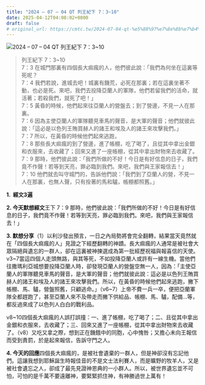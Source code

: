 ```yaml
---
title: "2024 – 07 – 04 QT 列王紀下 7：3~10"
date: 2025-04-12T04:08:02+0800
draft: false
# original_url: https://cmtc.tw/2024-07-04-qt-%e5%88%97%e7%8e%8b%e7%b4%80%e4%b8%8b-7%ef%bc%9a310
---
```


![2024 – 07 – 04 QT 列王紀下 7：3\~10](/images/qt.jpg  "2024 – 07 – 04 QT 列王紀下 7：3\~10")

> 列王紀下 7：3\~10  
> 7：3 在城門那裏有四個長大痲瘋的人，他們彼此說：「我們為何坐在這裏等死呢？  
> 7：4 我們若說，進城去吧！城裏有饑荒，必死在那裏；若在這裏坐著不動，也必是死。來吧，我們去投降亞蘭人的軍隊，他們若留我們的活命，就活著；若殺我們，就死了吧！」  
> 7：5 黃昏的時候，他們起來往亞蘭人的營盤去；到了營邊，不見一人在那裏。  
> 7：6 因為主使亞蘭人的軍隊聽見車馬的聲音，是大軍的聲音；他們就彼此說：「這必是以色列王賄買赫人的諸王和埃及人的諸王來攻擊我們。」  
> 7：7 所以，在黃昏的時候他們起來逃跑，  
> 7：8 那些長大痲瘋的到了營邊，進了帳棚，吃了喝了，且從其中拿出金銀和衣服來，去收藏了；回來又進了一座帳棚，從其中拿出財物來去收藏了。  
> 7：9 那時，他們彼此說：「我們所做的不好！今日是有好信息的日子，我們竟不作聲！若等到天亮，罪必臨到我們。來吧，我們與王家報信去！」  
> 7：10 他們就去叫守城門的，告訴他們說：「我們到了亞蘭人的營，不見一人在那裏，也無人聲，只有拴著的馬和驢，帳棚都照舊。」

**1.  經文3遍**

**2. 今天默想經文**王下 7：9 那時，他們彼此說：「我們所做的不好！今日是有好信息的日子，我們竟不作聲！若等到天亮，罪必臨到我們。來吧，我們與王家報信去！」

**3. 默想分享**（1）以利沙發出預言，一日之內局勢將會完全翻轉，結果當天竟然就在「四個長大痲瘋的人」見證之下經歷翻轉的神蹟。長大痲瘋的人通常是被社會大眾隔絕與遺忘的一群人，卻在這裏被神揀選成為第一批經歷祝福與報喜信的天使。v3\~7當這四個人走頭無路，與其等死，不如投降亞蘭人或許有一線生機。當他們往撒瑪利亞城想要投降亞蘭人時，卻發現亞蘭人的營盤空無一人，因為：「主使亞蘭人的軍隊聽見車馬的聲音，是大軍的聲音；他們就彼此說：這必是以色列王賄買赫人的諸王和埃及人的諸王來攻擊我們。所以，在黃昏的時候他們起來逃跑，撇下帳棚、馬、驢，營盤照舊，只顧逃命。」（v6\~7）上帝不費一兵一卒，便把亞蘭軍隊全都趕跑了，甚至亞蘭人來不及帶走而撇下供給品、帳棚、馬、驢，配備…等，都反過來成了以色列人白白的戰利品。

v8\~10四個長大痲瘋的人誤打誤撞：一、進了帳棚，吃了喝了；二、且從其中拿出金銀和衣服來，去收藏了；三、回來又進了一座帳棚，從其中拿出財物來去收藏了。（v8）又吃又拿之際，想到正在饑餓中的同胞，心中愧咎；又擔心未向王報信而受到責罰，於是起來報信，告訴守門之人。

**4. 今天的回應**四個長大痲瘋的，是被社會遺棄的一群人，但是神卻沒有忘記他們。這讓我想到耶穌誕生時報佳音的不是文士法利賽人，而是曠野的牧羊人，又是被社會遺忘之人，卻成了最先見證神恩典的一小群人。所以，被世界遺忘並不可怕，可怕的是千萬不要遠離神，要緊緊抓住神，有神勝過世上萬有！